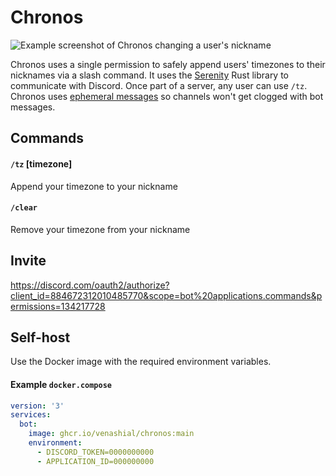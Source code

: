 # Chronos

![Example screenshot of Chronos changing a user's nickname](https://i.ibb.co/tLKvH68/Screen-Shot-2021-12-21-at-12-19-04-PM.png)

Chronos uses a single permission to safely append users' timezones to their nicknames via a slash command. It uses
the [Serenity](https://github.com/serenity-rs/serenity) Rust library to communicate with Discord. Once part of a server,
any user can use `/tz`. Chronos
uses [ephemeral messages](https://support.discord.com/hc/en-us/articles/1500000580222-Ephemeral-Messages-FAQ) so
channels won't get clogged with bot messages.

## Commands

#### `/tz` [timezone]

Append your timezone to your nickname

#### `/clear`

Remove your timezone from your nickname

## Invite

https://discord.com/oauth2/authorize?client_id=884672312010485770&scope=bot%20applications.commands&permissions=134217728

## Self-host

Use the Docker image with the required environment variables.

#### Example `docker.compose`

```yaml
version: '3'
services:
  bot:
    image: ghcr.io/venashial/chronos:main
    environment:
      - DISCORD_TOKEN=0000000000
      - APPLICATION_ID=000000000
```

